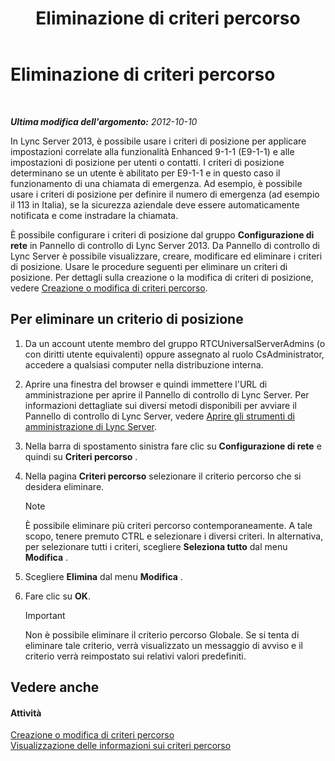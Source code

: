 ﻿---
title: Eliminazione di criteri percorso
TOCTitle: Eliminazione di criteri percorso
ms:assetid: 8ca9ba10-f45f-435a-b39c-519d251e9085
ms:mtpsurl: https://technet.microsoft.com/it-it/library/JJ688125(v=OCS.15)
ms:contentKeyID: 49887645
ms.date: 08/24/2015
mtps_version: v=OCS.15
ms.translationtype: HT
---

# Eliminazione di criteri percorso

 

_**Ultima modifica dell'argomento:** 2012-10-10_

In Lync Server 2013, è possibile usare i criteri di posizione per applicare impostazioni correlate alla funzionalità Enhanced 9-1-1 (E9-1-1) e alle impostazioni di posizione per utenti o contatti. I criteri di posizione determinano se un utente è abilitato per E9-1-1 e in questo caso il funzionamento di una chiamata di emergenza. Ad esempio, è possibile usare i criteri di posizione per definire il numero di emergenza (ad esempio il 113 in Italia), se la sicurezza aziendale deve essere automaticamente notificata e come instradare la chiamata.

È possibile configurare i criteri di posizione dal gruppo **Configurazione di rete** in Pannello di controllo di Lync Server 2013. Da Pannello di controllo di Lync Server è possibile visualizzare, creare, modificare ed eliminare i criteri di posizione. Usare le procedure seguenti per eliminare un criteri di posizione. Per dettagli sulla creazione o la modifica di criteri di posizione, vedere [Creazione o modifica di criteri percorso](lync-server-2013-creating-or-modifying-a-location-policy.md).

## Per eliminare un criterio di posizione

1.  Da un account utente membro del gruppo RTCUniversalServerAdmins (o con diritti utente equivalenti) oppure assegnato al ruolo CsAdministrator, accedere a qualsiasi computer nella distribuzione interna.

2.  Aprire una finestra del browser e quindi immettere l'URL di amministrazione per aprire il Pannello di controllo di Lync Server. Per informazioni dettagliate sui diversi metodi disponibili per avviare il Pannello di controllo di Lync Server, vedere [Aprire gli strumenti di amministrazione di Lync Server](lync-server-2013-open-lync-server-administrative-tools.md).

3.  Nella barra di spostamento sinistra fare clic su **Configurazione di rete** e quindi su **Criteri percorso** .

4.  Nella pagina **Criteri percorso** selezionare il criterio percorso che si desidera eliminare.
    

    > [!NOTE]
    > È possibile eliminare più criteri percorso contemporaneamente. A tale scopo, tenere premuto CTRL e selezionare i diversi criteri. In alternativa, per selezionare tutti i criteri, scegliere <STRONG>Seleziona tutto</STRONG> dal menu <STRONG>Modifica</STRONG> .



5.  Scegliere **Elimina** dal menu **Modifica** .

6.  Fare clic su **OK**.
    
    > [!IMPORTANT]  
    > Non è possibile eliminare il criterio percorso Globale. Se si tenta di eliminare tale criterio, verrà visualizzato un messaggio di avviso e il criterio verrà reimpostato sui relativi valori predefiniti.

## Vedere anche

#### Attività

[Creazione o modifica di criteri percorso](lync-server-2013-creating-or-modifying-a-location-policy.md)  
[Visualizzazione delle informazioni sui criteri percorso](lync-server-2013-viewing-location-policy-information.md)

